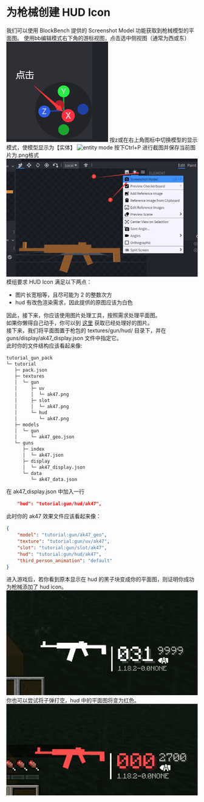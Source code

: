 # 为枪械创建 HUD Icon
我们可以使用 BlockBench 提供的 Screenshot Model 功能获取到枪械模型的平面图。
使用bb编辑模式右下角的游标视图，点击选中侧视图（通常为西或东）
![Toggle View](./bb_pivot.png)
按z或在右上角图标中切换模型的显示模式，使模型显示为【实体】
![entity mode](/bb_entity.png)
按下Ctrl+P 进行截图并保存当前图片为.png格式
![Screenshot Model](./screenshot_model.png)   
模组要求 HUD Icon 满足以下两点：   
- 图片长宽相等，且尽可能为 2 的整数次方
- hud 有改色渲染需求，因此提供的原图应该为白色   

因此，接下来，你应该使用图片处理工具，按照需求处理平面图。   
如果你懒得自己动手，你可以到 [这里](https://github.com/MCModderAnchor/tacwiki/tree/main/resource/hud_icon) 获取已经处理好的图片。   
接下来，我们将平面图置于枪包的 textures/gun/hud/ 目录下，并在 guns/display/ak47_display.json 文件中指定它。   
此时你的文件结构应该看起来像:   
```
tutorial_gun_pack
└─ tutorial
   ├─ pack.json
   ├─ textures
   │  └─ gun
   │     ├─ uv
   │     │  └─ ak47.png
   │     ├─ slot
   │     │  └─ ak47.png
   │     └─ hud
   │        └─ ak47.png
   ├─ models
   │  └─ gun
   │     └─ ak47_geo.json
   └─ guns
      ├─ index
      │  └─ ak47.json
      ├─ display
      │  └─ ak47_display.json
      └─ data
         └─ ak47_data.json
```
在 ak47_display.json 中加入一行   
``` json
    "hud": "tutorial:gun/hud/ak47",
```
此时你的 ak47 效果文件应该看起来像：   
``` json
{
    "model": "tutorial:gun/ak47_geo",
    "texture": "tutorial:gun/uv/ak47",
    "slot": "tutorial:gun/slot/ak47",
    "hud": "tutorial:gun/hud/ak47",
    "third_person_animation": "default"
}
```
进入游戏后，若你看到原本显示在 hud 的黑子块变成你的平面图，则证明你成功为枪械添加了 hud icon。   
![In Game 1](./in_game_1.png)   
你也可以尝试将子弹打空，hud 中的平面图将变为红色。   
![In Game 2](./in_game_2.png)   